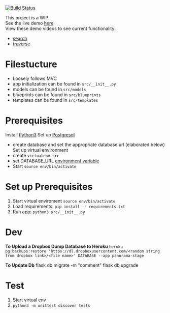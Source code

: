 [![Build Status](https://travis-ci.com/michlee1337/panorama.svg?branch=master)](https://travis-ci.com/michlee1337/panorama)

This project is a WIP. </br>
See the live demo [here](https://panorama-stage.herokuapp.com/artifacts/search) </br>
View these demo videos to see current functionality:
- [search](https://www.youtube.com/embed/RwjTc0yDfAc)
- [traverse](https://www.youtube.com/embed/yPmlOpmwDAU)

# Filestucture
- Loosely follows MVC
- app initialization can be found in `src/__init__.py`
- models can be found in `src/models`
- blueprints can be found in `src/blueprints`
- templates can be found in `src/templates`

# Prerequisites
Install [Python3](https://www.python.org/downloads/)
Set up [Postgresql](https://www.elliotblackburn.com/installing-postgresql-on-macos-osx/)
- create database and set the appropriate database url (elaborated below)
Set up virtual environment
- create `virtualenv src`
- set DATABASE_URL [environment variable](https://stackoverflow.com/questions/9554087/setting-an-environment-variable-in-virtualenv)
- Start `source env/bin/activate`

# Set up Prerequisites
1. Start virtual enviroment `source env/bin/activate`
2. Load requirements: `pip install -r requirements.txt`
3. Run app: `python3 src/__init__.py`

# Dev
**To Upload a Dropbox Dump Database to Heroku**
```heroku pg:backups:restore 'https://dl.dropboxusercontent.com/<random string from dropbox link>/<file name>' DATABASE --app panorama-stage```

**To Update Db**
flask db migrate -m "comment"
flask db upgrade

# Test
1. Start virtual env
2. `python3 -m unittest discover tests`

